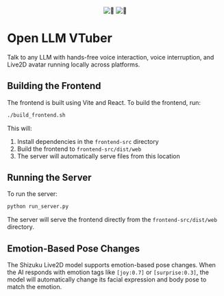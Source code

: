 <p align="center">
  <img src="https://github-readme-stats.vercel.app/api?username=daoch4n&show_icons=true&theme=radical" alt="👀" />
  <img src="https://github-readme-streak-stats.herokuapp.com/?user=daoch4n&theme=radical" alt="👀" />
</p>

# Open LLM VTuber

Talk to any LLM with hands-free voice interaction, voice interruption, and Live2D avatar running locally across platforms.

## Building the Frontend

The frontend is built using Vite and React. To build the frontend, run:

```bash
./build_frontend.sh
```

This will:
1. Install dependencies in the `frontend-src` directory
2. Build the frontend to `frontend-src/dist/web`
3. The server will automatically serve files from this location

## Running the Server

To run the server:

```bash
python run_server.py
```

The server will serve the frontend directly from the `frontend-src/dist/web` directory.

## Emotion-Based Pose Changes

The Shizuku Live2D model supports emotion-based pose changes. When the AI responds with emotion tags like `[joy:0.7]` or `[surprise:0.3]`, the model will automatically change its facial expression and body pose to match the emotion.
